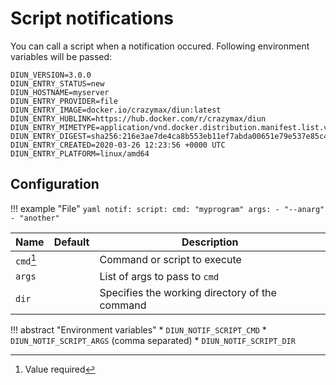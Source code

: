 # Script notifications

You can call a script when a notification occured. Following environment variables will be passed:

```
DIUN_VERSION=3.0.0
DIUN_ENTRY_STATUS=new
DIUN_HOSTNAME=myserver
DIUN_ENTRY_PROVIDER=file
DIUN_ENTRY_IMAGE=docker.io/crazymax/diun:latest
DIUN_ENTRY_HUBLINK=https://hub.docker.com/r/crazymax/diun
DIUN_ENTRY_MIMETYPE=application/vnd.docker.distribution.manifest.list.v2+json
DIUN_ENTRY_DIGEST=sha256:216e3ae7de4ca8b553eb11ef7abda00651e79e537e85c46108284e5e91673e01
DIUN_ENTRY_CREATED=2020-03-26 12:23:56 +0000 UTC
DIUN_ENTRY_PLATFORM=linux/amd64
```

## Configuration

!!! example "File"
    ```yaml
    notif:
      script:
        cmd: "myprogram"
        args:
          - "--anarg"
          - "another"
    ```

| Name                  | Default       | Description   |
|-----------------------|---------------|---------------|
| `cmd`[^1]             |               | Command or script to execute |
| `args`                |               | List of args to pass to `cmd` |
| `dir`                 |               | Specifies the working directory of the command |

!!! abstract "Environment variables"
    * `DIUN_NOTIF_SCRIPT_CMD`
    * `DIUN_NOTIF_SCRIPT_ARGS` (comma separated)
    * `DIUN_NOTIF_SCRIPT_DIR`

[^1]: Value required
